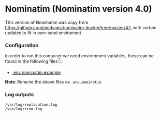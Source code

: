 # Nominatim  (Nominatim version 4.0)

This version of Nominatim was copy from https://github.com/mediagis/nominatim-docker/tree/master/4.1, with certain updates  to fit in osm-seed enviroment

### Configuration

In order to run this container we need environment variables, these can be found in the following files👇:

- [.env.nominatim.example](./../../envs/.env.nominatim.example)

**Note**: Rename the above files as `.env.nominatim`


### Log outputs

```
/var/log/replication.log
/var/log/cron.log
```